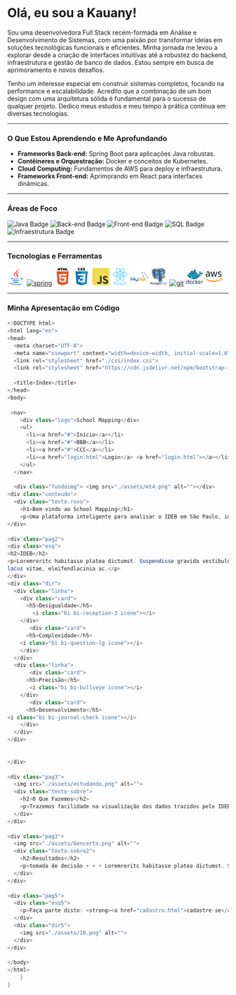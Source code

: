 # Olá, eu sou a Kauany! 



Sou uma desenvolvedora Full Stack recém-formada em Análise e Desenvolvimento de Sistemas, com uma paixão por transformar ideias em soluções tecnológicas funcionais e eficientes. Minha jornada me levou a explorar desde a criação de interfaces intuitivas até a robustez do backend, infraestrutura e gestão de banco de dados. Estou sempre em busca de aprimoramento e novos desafios.

Tenho um interesse especial em construir sistemas completos, focando na performance e escalabilidade. Acredito que a combinação de um bom design com uma arquitetura sólida é fundamental para o sucesso de qualquer projeto. Dedico meus estudos e meu tempo à prática contínua em diversas tecnologias.

---

###  O Que Estou Aprendendo e Me Aprofundando

* **Frameworks Back-end:** Spring Boot para aplicações Java robustas.
* **Contêineres e Orquestração:** Docker e conceitos de Kubernetes.
* **Cloud Computing:** Fundamentos de AWS para deploy e infraestrutura.
* **Frameworks Front-end:** Aprimorando em React para interfaces dinâmicas.

---

###  Áreas de Foco

<p>
    <img src="https://img.shields.io/badge/JAVA-ED8B00?style=for-the-badge&logo=java&logoColor=white" alt="Java Badge">
    <img src="https://img.shields.io/badge/BACK--END-4285F4?style=for-the-badge&logo=spring&logoColor=white" alt="Back-end Badge">
    <img src="https://img.shields.io/badge/FRONT--END-F7DF1E?style=for-the-badge&logo=javascript&logoColor=black" alt="Front-end Badge">
    <img src="https://img.shields.io/badge/SQL-000000?style=for-the-badge&logo=postgresql&logoColor=white" alt="SQL Badge">
    <img src="https://img.shields.io/badge/INFRAESTRUTURA-232F3E?style=for-the-badge&logo=amazon-aws&logoColor=white" alt="Infraestrutura Badge">
</p>

---

###  Tecnologias e Ferramentas

<p align="left">
    <a href="https://www.java.com" target="_blank" rel="noreferrer"><img src="https://raw.githubusercontent.com/devicons/devicon/master/icons/java/java-original.svg" alt="java" width="40" height="40"/></a>
    <a href="https://spring.io/" target="_blank" rel="noreferrer"><img src="https://www.vectorlogo.zone/logos/springio/springio-icon.svg" alt="spring" width="40" height="40"/></a>
    <a href="https://www.w3.org/html/" target="_blank" rel="noreferrer"><img src="https://raw.githubusercontent.com/devicons/devicon/master/icons/html5/html5-original-wordmark.svg" alt="html5" width="40" height="40"/></a>
    <a href="https://www.w3schools.com/css/" target="_blank" rel="noreferrer"><img src="https://raw.githubusercontent.com/devicons/devicon/master/icons/css3/css3-original-wordmark.svg" alt="css3" width="40" height="40"/></a>
    <a href="https://developer.mozilla.org/en-US/docs/Web/JavaScript" target="_blank" rel="noreferrer"><img src="https://raw.githubusercontent.com/devicons/devicon/master/icons/javascript/javascript-original.svg" alt="javascript" width="40" height="40"/></a>
    <a href="https://react.dev/" target="_blank" rel="noreferrer"><img src="https://raw.githubusercontent.com/devicons/devicon/master/icons/react/react-original-wordmark.svg" alt="react" width="40" height="40"/></a>
    <a href="https://www.mysql.com/" target="_blank" rel="noreferrer"><img src="https://raw.githubusercontent.com/devicons/devicon/master/icons/mysql/mysql-original-wordmark.svg" alt="mysql" width="40" height="40"/></a>
    <a href="https://www.postgresql.org" target="_blank" rel="noreferrer"><img src="https://raw.githubusercontent.com/devicons/devicon/master/icons/postgresql/postgresql-original-wordmark.svg" alt="postgresql" width="40" height="40"/></a>
    <a href="https://git-scm.com/" target="_blank" rel="noreferrer"><img src="https://www.vectorlogo.zone/logos/git-scm/git-scm-icon.svg" alt="git" width="40" height="40"/></a>
    <a href="https://www.docker.com/" target="_blank" rel="noreferrer"><img src="https://raw.githubusercontent.com/devicons/devicon/master/icons/docker/docker-original-wordmark.svg" alt="docker" width="40" height="40"/></a>
    <a href="https://aws.amazon.com" target="_blank" rel="noreferrer"><img src="https://raw.githubusercontent.com/devicons/devicon/master/icons/amazonwebservices/amazonwebservices-original-wordmark.svg" alt="aws" width="40" height="40"/></a>
</p>

---

###  Minha Apresentação em Código

```java
<!DOCTYPE html>
<html lang="en">
<head>
  <meta charset="UTF-8">
  <meta name="viewport" content="width=device-width, initial-scale=1.0">
  <link rel="stylesheet" href="./css/index.css">
  <link rel="stylesheet" href="https://cdn.jsdelivr.net/npm/bootstrap-icons@1.10.5/font/bootstrap-icons.css">

  <title>Index</title>
</head>
<body>
  
 <nav>
    <div class="logo">School Mapping</div>
    <ul>
      <li><a href="#">Início</a></li>
      <li><a href="#">BBB</a></li>
      <li><a href="#">CCC</a></li>
      <li><a href="login.html">Login</a> <a href="login.html"></a></li>
    </ul>
  </nav>

  <div class="fundoimg"> <img src="./assets/mt4.png" alt=""></div>
<div class="conteudo">
  <div class="texto-roxo">
    <h1>Bem-vindo ao School Mapping</h1>
    <p>Uma plataforma inteligente para analisar o IDEB em São Paulo, identificar desigualdades educacionais e apoiar decisões estratégicas na gestão do ensino </div>
</div>

<div class="pag2">
<div class="esq">
<h2>IDEB</h2>
<p>Loremreritc habitasse platea dictumst. Suspendisse gravida vestibulum felis id auctor. Aenean ipsum sapien, euismod et est non, convallis hendrerit sapien. Fusce auctor porta ante quis pulvinar. Pellentesque vel erat ac nulla rhoncus tempus. Mauris mattis dui at blandit dignissim. Maecenas eu placerat erat, vitae varius lectus. Donec gravida faucibus fringilla. Ut et pellentesque est. Pellentesque ac ipsum et lorem mollis iaculis.
lacus vitae, eleifendlacinia ac.</p>
</div>
<div class="dir">
  <div class="linha">
    <div class="card">
      <h5>Desigualdade</h5>
        <i class="bi bi-reception-3 icone"></i>
    </div>
       <div class="card">
      <h5>Complexidade</h5>
    <i class="bi bi-question-lg icone"></i>
    </div>
  </div>
  <div class="linha">
       <div class="card">
      <h5>Precisão</h5>
       <i class="bi bi-bullseye icone"></i>
    </div>
       <div class="card">
      <h5>Desenvolvimento</h5>
<i class="bi bi-journal-check icone"></i>
    </div>
  </div>
</div>


</div>

<div class="pag3">
  <img src="./assets/estudando.png" alt="">
  <div class="texto-sobre">
    <h2>O Que Fazemos</h2>
    <p>Trazemos facilidade na visualização dos dados trazidos pelo IDEB, além de manipulá-los + Loremreritc habitasse platea dictumst. Suspendisse gravida vestibulum felis id auctor. Aenean ipsum sapien, euismod et est non, convallis hendrerit sapien. Fusce auctor porta ante quis pulvinar. Pellentesque vel,</p>
  </div>
</div>

<div class="pag3">
  <img src="./assets/bencerto.png" alt="">
  <div class="texto-sobre2">
    <h2>Resultados</h2>
    <p>tomada de decisão + + + Loremreritc habitasse platea dictumst. Suspendisse gravida vestibulum felis id auctor. Aenean ipsum sapien, euismod et est non, convallis hendrerit sapien. Fusce auctor porta ante quis pulvinar. Pellentesque vel erat ac nulla rhoncus tempus. Mauris mattis dui at blandit dignissim. ,</p>
  </div>
</div>

<div class="pag5">
  <div class="esq5">
    <p>Faça parte disto: <strong><a href="cadastro.html">cadastre-se</a></strong></p>
  </div>
  <div class="dir5">
    <img src="./assets/10.png" alt="">
  </div>
</div>

</body>
</html>
    }
}
